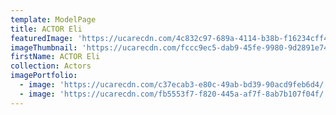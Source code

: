 ```yaml
---
template: ModelPage
title: ACTOR Eli
featuredImage: 'https://ucarecdn.com/4c832c97-689a-4114-b38b-f16234cff432/'
imageThumbnail: 'https://ucarecdn.com/fccc9ec5-dab9-45fe-9980-9d2891e74308/'
firstName: ACTOR Eli
collection: Actors
imagePortfolio:
  - image: 'https://ucarecdn.com/c37ecab3-e80c-49ab-bd39-90acd9feb6d4/'
  - image: 'https://ucarecdn.com/fb5553f7-f820-445a-af7f-8ab7b107f04f/'
---
```


